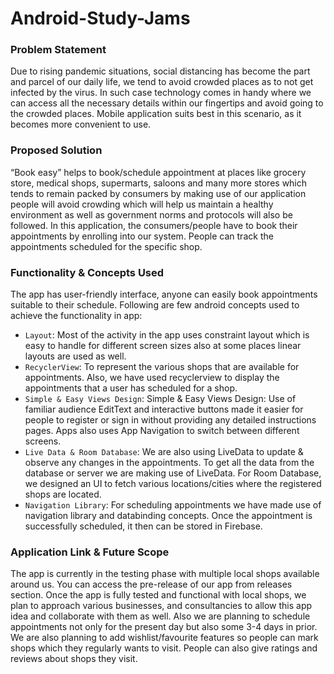 # Android-Study-Jams
### Problem Statement
Due to rising pandemic situations, social distancing has become the part and parcel of our daily life, we tend to avoid crowded places as to 
not get infected by the virus. In such case technology comes in handy where we can access all the necessary details within our fingertips and 
avoid going to the crowded places. Mobile application suits best in this scenario, as it becomes more convenient to use.

### Proposed Solution
“Book easy” helps to book/schedule appointment at places like grocery store, medical shops, supermarts, saloons and many more stores which tends 
to remain packed by consumers by making use of our application people will avoid crowding which will help us maintain a healthy environment as 
well as government norms and protocols will also be followed. In this application, the consumers/people have to book their appointments by enrolling 
into our system. People can track the appointments scheduled for the specific shop.



### Functionality & Concepts Used
The app has user-friendly interface, anyone can easily book appointments suitable to their schedule. Following are few android concepts used to achieve the functionality in app:
- `Layout`: Most of the activity in the app uses constraint layout which is easy to handle for different screen sizes also at some places linear layouts are used as well.
- `RecyclerView`: To represent the various shops that are available for appointments. Also, we have used recyclerview to display the appointments that a user has scheduled for a shop.
- `Simple & Easy Views Design`: Simple & Easy Views Design: Use of familiar audience EditText and interactive buttons made it easier for people to register or sign in without providing any detailed instructions pages. Apps also uses App Navigation to switch between different screens.
- `Live Data & Room Database`: We are also using LiveData to update & observe any changes in the appointments. To get all the data from the database or server we are making use of LiveData. For Room Database, we designed an UI to fetch various locations/cities where the registered shops are located.
- `Navigation Library`: For scheduling appointments we have made use of navigation library and databinding concepts. Once the appointment is successfully scheduled, it then can be stored in Firebase.

### Application Link & Future Scope
The app is currently in the testing phase with multiple local shops available around us. You can access the pre-release of our app from releases 
section. Once the app is fully tested and functional with local shops, we plan to approach various businesses, and consultancies to allow this 
app idea and collaborate with them as well. Also we are planning to schedule appointments not only for the present day but also some 3-4 days in prior. 
We are also planning to add wishlist/favourite features so people can mark shops which they regularly wants to visit. People can also give ratings and 
reviews about shops they visit.